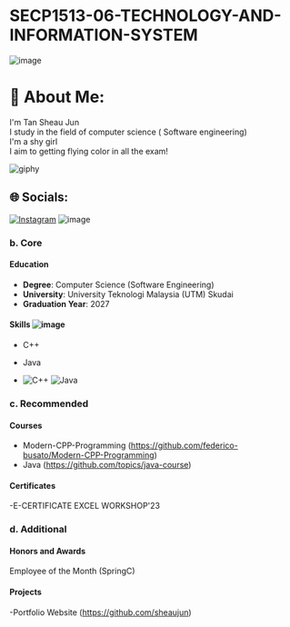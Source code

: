 # SECP1513-06-TECHNOLOGY-AND-INFORMATION-SYSTEM
![image](https://github.com/sheaujun/SECP1513-06-TECHNOLOGY-AND-INFORMATION-SYSTEM/assets/147408149/ff06c41f-a4cb-466b-8534-d38d1f5007f7)


# 💫 About Me:
I'm Tan Sheau Jun<br>I study in the field of computer science ( Software engineering)<br>I'm a shy girl<br>I aim to getting flying color in all the exam!

![giphy](https://github.com/sheaujun/SECP1513-06-TECHNOLOGY-AND-INFORMATION-SYSTEM/assets/147408149/06f75c5b-8771-443f-808b-5e1d0783c660)


## 🌐 Socials:
[![Instagram](https://img.shields.io/badge/Instagram-%23E4405F.svg?logo=Instagram&logoColor=white)](https://instagram.com/sheaujun_0110) 
![image](https://github.com/sheaujun/SECP1513-06-TECHNOLOGY-AND-INFORMATION-SYSTEM/assets/147408149/54f7a7f8-a528-4f55-82e7-503e917d09b4)


### b. Core
#### Education
- **Degree**: Computer Science (Software Engineering)
- **University**: University Teknologi Malaysia (UTM) Skudai
- **Graduation Year**: 2027

#### Skills ![image](https://github.com/sheaujun/SECP1513-06-TECHNOLOGY-AND-INFORMATION-SYSTEM/assets/147408149/ed879759-fea4-4cec-807f-fd9eb9810ec5)

- C++
- Java


- ![C++](https://img.shields.io/badge/c++-%2300599C.svg?style=for-the-badge&logo=c%2B%2B&logoColor=white) ![Java](https://img.shields.io/badge/java-%23ED8B00.svg?style=for-the-badge&logo=openjdk&logoColor=white)
  
### c. Recommended
#### Courses
- Modern-CPP-Programming (https://github.com/federico-busato/Modern-CPP-Programming)
- Java (https://github.com/topics/java-course)

#### Certificates
-E-CERTIFICATE EXCEL WORKSHOP'23

### d. Additional
#### Honors and Awards
Employee of the Month (SpringC)

#### Projects
-Portfolio Website (https://github.com/sheaujun)

